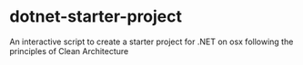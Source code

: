 # dotnet-starter-project
An interactive script to create a starter project for .NET on osx following the principles of Clean Architecture
